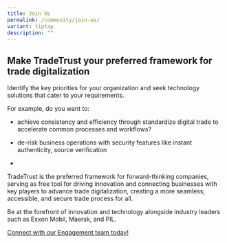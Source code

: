 ```yaml
---
title: Join Us
permalink: /community/join-us/
variant: tiptap
description: ""
---
```

<h2>Make TradeTrust your preferred framework for trade digitalization</h2>
<p></p>
<p>Identify the key priorities for your organization and seek technology
solutions that cater to your requirements.</p>
<p>For example, do you want to:</p>
<ul data-tight="true" class="tight">
<li>
<p>achieve consistency and efficiency through standardize digital trade to
accelerate common processes and workflows?</p>
</li>
<li>
<p>de-risk business operations with security features like instant authenticity,
source verification</p>
</li>
<li>
<p></p>
<p></p>
<p></p>
</li>
</ul>
<p>TradeTrust is the preferred framework for forward-thinking companies,
serving as free tool for driving innovation and connecting businesses with
key players to advance trade digitalization, creating a more seamless,
accessible, and secure trade process for all.</p>
<p></p>
<p>Be at the forefront of innovation and technology alongside industry leaders
such as Exxon Mobil, Maersk, and PIL.</p>
<p></p>
<p></p>
<p><a href="mailto:tradetrust@imda.gov.sg" rel="noopener noreferrer nofollow" target="_blank">Connect with our Engagement team today!</a>
</p>
<p></p>